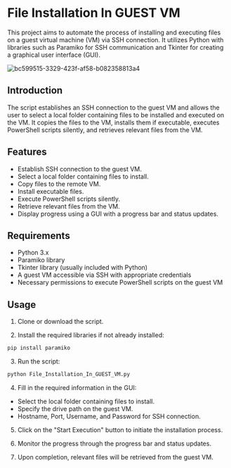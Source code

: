 # File Installation In GUEST VM

This project aims to automate the process of installing and executing files on a guest virtual machine (VM) via SSH connection. It utilizes Python with libraries such as Paramiko for SSH communication and Tkinter for creating a graphical user interface (GUI).

![bc599515-3329-423f-af58-b082358813a4](https://github.com/shahar-shemesh/File_Installation_In_GUEST_VM/assets/62644579/cd0ab24c-0381-4881-9895-b57b449db09b)



## Introduction
The script establishes an SSH connection to the guest VM and allows the user to select a local folder containing files to be installed and executed on the VM. It copies the files to the VM, installs them if executable, executes PowerShell scripts silently, and retrieves relevant files from the VM.


## Features
- Establish SSH connection to the guest VM.
- Select a local folder containing files to install.
- Copy files to the remote VM.
- Install executable files.
- Execute PowerShell scripts silently.
- Retrieve relevant files from the VM.
- Display progress using a GUI with a progress bar and status updates.

## Requirements
- Python 3.x
- Paramiko library
- Tkinter library (usually included with Python)
- A guest VM accessible via SSH with appropriate credentials
- Necessary permissions to execute PowerShell scripts on the guest VM


## Usage
1. Clone or download the script.

2. Install the required libraries if not already installed:
```bash
pip install paramiko
```

3. Run the script:
```bash
python File_Installation_In_GUEST_VM.py
```

4. Fill in the required information in the GUI:
- Select the local folder containing files to install.
- Specify the drive path on the guest VM.
- Hostname, Port, Username, and Password for SSH connection.


5. Click on the "Start Execution" button to initiate the installation process.

6. Monitor the progress through the progress bar and status updates.

7. Upon completion, relevant files will be retrieved from the guest VM.

